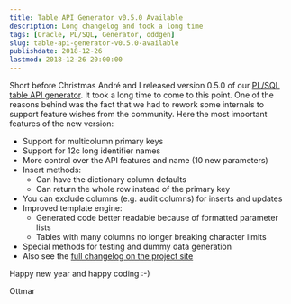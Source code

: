 ```yaml
---
title: Table API Generator v0.5.0 Available
description: Long changelog and took a long time 
tags: [Oracle, PL/SQL, Generator, oddgen]
slug: table-api-generator-v0.5.0-available
publishdate: 2018-12-26
lastmod: 2018-12-26 20:00:00
---
```


Short before Christmas André and I released version 0.5.0 of our [PL/SQL table API generator][tapigen]. It took a long time to come to this point. One of the reasons behind was the fact that we had to rework some internals to support feature wishes from the community. Here the most important features of the new version:

- Support for multicolumn primary keys
- Support for 12c long identifier names
- More control over the API features and name (10 new parameters)
- Insert methods:
  - Can have the dictionary column defaults
  - Can return the whole row instead of the primary key
- You can exclude columns (e.g. audit columns) for inserts and updates
- Improved template engine:
  - Generated code better readable because of formatted parameter lists
  - Tables with many columns no longer breaking character limits
- Special methods for testing and dummy data generation
- Also see the [full changelog on the project site][changelog]

Happy new year and happy coding :-)

Ottmar

[tapigen]: https://github.com/OraMUC/table-api-generator
[changelog]: https://github.com/OraMUC/table-api-generator/blob/master/docs/changelog.md#050-2018-12-23
